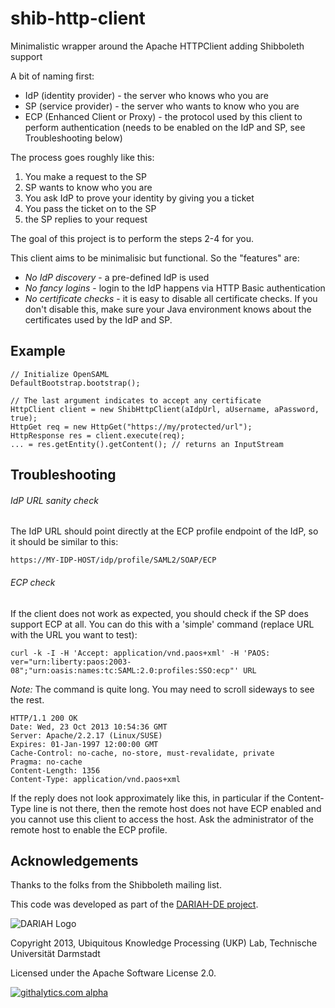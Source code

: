 shib-http-client
================

Minimalistic wrapper around the Apache HTTPClient adding Shibboleth support

A bit of naming first:

* IdP (identity provider) - the server who knows who you are
* SP (service provider) - the server who wants to know who you are
* ECP (Enhanced Client or Proxy) - the protocol used by this client to perform authentication
  (needs to be enabled on the IdP and SP, see Troubleshooting below)

The process goes roughly like this:

1. You make a request to the SP
2. SP wants to know who you are
3. You ask IdP to prove your identity by giving you a ticket
4. You pass the ticket on to the SP
5. the SP replies to your request

The goal of this project is to perform the steps 2-4 for you.

This client aims to be minimalisic but functional. So the "features" are:

* *No IdP discovery* - a pre-defined IdP is used
* *No fancy logins* - login to the IdP happens via HTTP Basic authentication
* *No certificate checks* - it is easy to disable all certificate checks. If you don't disable 
this, make sure your Java environment knows about the certificates used by the IdP and SP.


Example
-------

<pre><code>// Initialize OpenSAML
DefaultBootstrap.bootstrap();

// The last argument indicates to accept any certificate
HttpClient client = new ShibHttpClient(aIdpUrl, aUsername, aPassword, true);
HttpGet req = new HttpGet("https://my/protected/url");
HttpResponse res = client.execute(req);
... = res.getEntity().getContent(); // returns an InputStream
</code></pre>


Troubleshooting
---------------

###### IdP URL sanity check

The IdP URL should point directly at the ECP profile endpoint of the IdP, so it should be similar
to this:

<pre><code>https://MY-IDP-HOST/idp/profile/SAML2/SOAP/ECP</code></pre>

###### ECP check

If the client does not work as expected, you should check if the SP does support ECP at
all. You can do this with a 'simple' command (replace URL with the URL you want to test):

<pre><code>curl -k -I -H 'Accept: application/vnd.paos+xml' -H 'PAOS: ver="urn:liberty:paos:2003-08";"urn:oasis:names:tc:SAML:2.0:profiles:SSO:ecp"' URL
</code></pre>

*Note:* The command is quite long. You may need to scroll sideways to see the rest.

<pre><code>HTTP/1.1 200 OK
Date: Wed, 23 Oct 2013 10:54:36 GMT
Server: Apache/2.2.17 (Linux/SUSE)
Expires: 01-Jan-1997 12:00:00 GMT
Cache-Control: no-cache, no-store, must-revalidate, private
Pragma: no-cache
Content-Length: 1356
Content-Type: application/vnd.paos+xml
</code></pre>

If the reply does not look approximately like this, in particular if the Content-Type line is not
there, then the remote host does not have ECP enabled and you cannot use this client to access the
host. Ask the administrator of the remote host to enable the ECP profile.

Acknowledgements
----------------

Thanks to the folks from the Shibboleth mailing list.

This code was developed as part of the [DARIAH-DE project](https://de.dariah.eu).

![DARIAH Logo](https://de.dariah.eu/liferay-dariah-theme/images/dariah-logo.png)

Copyright 2013, Ubiquitous Knowledge Processing (UKP) Lab, Technische Universität Darmstadt

Licensed under the Apache Software License 2.0.

[![githalytics.com alpha](https://cruel-carlota.pagodabox.com/eaced398ef831f1b082ced9a07694513 "githalytics.com")](http://githalytics.com/reckart/shib-http-client)
